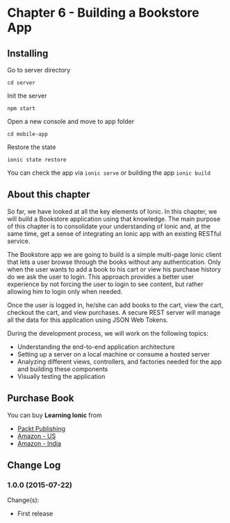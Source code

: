 # Chapter 6 - Building a Bookstore App

## Installing

Go to server directory

`cd server`

Init the server

`npm start`

Open a new console and move to app folder

`cd mobile-app`

Restore the state

`ionic state restore`

You can check the app via `ionic serve` or building the app `ionic build`


## About this chapter

So far, we have looked at all the key elements of Ionic. In this chapter, we will build a Bookstore application using that knowledge. The main purpose of this chapter is to consolidate your understanding of Ionic and, at the same time, get a sense of integrating an Ionic app with an existing RESTful service.

The Bookstore app we are going to build is a simple multi-page Ionic client that lets a user browse through the books without any authentication. Only when the user wants to add a book to his cart or view his purchase history do we ask the user to login. This approach provides a better user experience by not forcing the user to login to see content, but rather allowing him to login only when needed. 

Once the user is logged in, he/she can add books to the cart, view the cart, checkout the cart, and view purchases. A secure REST server will manage all the data for this application using JSON Web Tokens.

During the development process, we will work on the following topics:
 * Understanding the end-to-end application architecture
 * Setting up a server on a local machine or consume a hosted server
 * Analyzing different views, controllers, and factories needed for the app and
building these components
 * Visually testing the application

## Purchase Book

You can buy **Learning Ionic** from
* [Packt Publishing](https://www.packtpub.com/application-development/learning-ionic)
* [Amazon - US](http://www.amazon.com/gp/product/B010BEEIF2)
* [Amazon - India](http://www.amazon.in/gp/product/B010BEEIF2)

## Change Log

### 1.0.0 (2015-07-22)

Change(s):
 * First release 